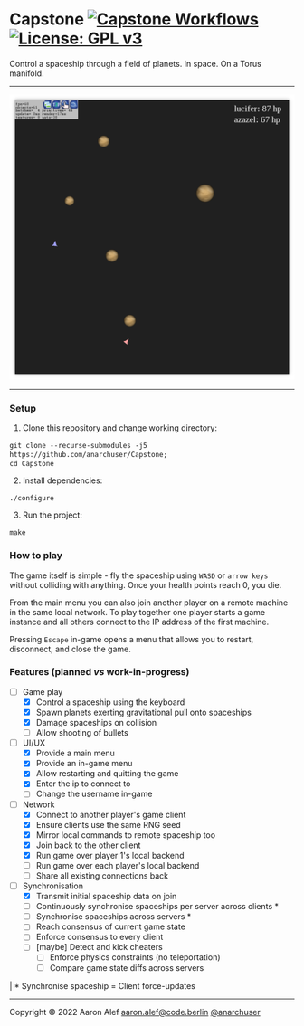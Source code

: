 # Capstone [![Capstone Workflows](https://github.com/anarchuser/Capstone/actions/workflows/Capstone.yml/badge.svg)](https://github.com/anarchuser/Capstone/actions) [![License: GPL v3](https://img.shields.io/badge/License-GPLv3-blue.svg)](https://github.com/anarchuser/Capstone/blob/master/LICENSE)

Control a spaceship through a field of planets. In space. On a Torus manifold.

----

![Screenshot](img/screenshot2.png)

----

### Setup

1. Clone this repository and change working directory:
```shell
git clone --recurse-submodules -j5 https://github.com/anarchuser/Capstone;
cd Capstone
```

2. Install dependencies:
```shell
./configure
```

3. Run the project:
```shell
make
```

### How to play

The game itself is simple - fly the spaceship using `WASD` or `arrow keys` without colliding with anything. Once your health points reach 0, you die.  

From the main menu you can also join another player on a remote machine in the same local network. To play together one player starts a game instance and all others connect to the IP address of the first machine.

Pressing `Escape` in-game opens a menu that allows you to restart, disconnect, and close the game.

### Features (planned _vs_ work-in-progress)

* [ ] Game play
  * [x] Control a spaceship using the keyboard
  * [x] Spawn planets exerting gravitational pull onto spaceships
  * [x] Damage spaceships on collision
  * [ ] Allow shooting of bullets
* [ ] UI/UX
  * [x] Provide a main menu
  * [x] Provide an in-game menu
  * [x] Allow restarting and quitting the game
  * [x] Enter the ip to connect to
  * [ ] Change the username in-game
* [ ] Network
  * [x] Connect to another player's game client
  * [x] Ensure clients use the same RNG seed
  * [x] Mirror local commands to remote spaceship too
  * [x] Join back to the other client
  * [x] Run game over player 1's local backend
  * [ ] Run game over each player's local backend
  * [ ] Share all existing connections back
* [ ] Synchronisation
  * [x] Transmit initial spaceship data on join
  * [ ] Continuously synchronise spaceships per server across clients *
  * [ ] Synchronise spaceships across servers *
  * [ ] Reach consensus of current game state
  * [ ] Enforce consensus to every client
  * [ ] [maybe] Detect and kick cheaters
    * [ ] Enforce physics constraints (no teleportation)
    * [ ] Compare game state diffs across servers

| * Synchronise spaceship = Client force-updates 

----

Copyright © 2022 Aaron Alef <aaron.alef@code.berlin> [@anarchuser](https://github.com/anarchuser)
